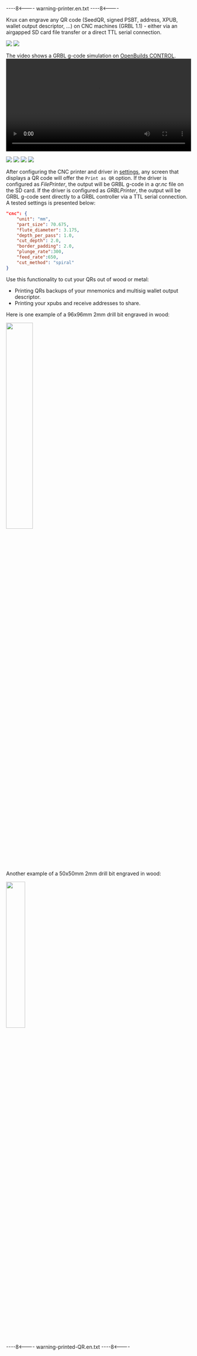 
----8<----
warning-printer.en.txt
----8<----

Krux can engrave any QR code (SeedQR, signed PSBT, address, XPUB, wallet output descriptor, ...) on CNC machines (GRBL 1.1) - either via an airgapped SD card file transfer or a direct TTL serial connection.

<img src="../../../img/maixpy_amigo/print-qr-printing-300.png" class="amigo">
<img src="../../../img/maixpy_m5stickv/print-qr-printing-250.png" class="m5stickv">

The video shows a GRBL g-code simulation on [OpenBuilds CONTROL](https://software.openbuilds.com/).
<video width="506" controls>
  <source src="../../../img/CompactSeedQR_CNC.mp4" type="video/mp4"></source>
</video>

<img src="../../../img/maixpy_amigo/print-qr-file-prompt-300.png" class="amigo">
<img src="../../../img/maixpy_m5stickv/print-qr-file-prompt-250.png" class="m5stickv">
<img src="../../../img/maixpy_amigo/print-qr-grbl-prompt-300.png" class="amigo">
<img src="../../../img/maixpy_m5stickv/print-qr-grbl-prompt-250.png" class="m5stickv">

After configuring the CNC printer and driver in [settings](../settings.md/#cnc), any screen that displays a QR code will offer the `Print as QR` option. If the driver is configured as *FilePrinter*, the output will be GRBL g-code in a *qr.nc* file on the SD card. If the driver is configured as *GRBLPrinter*, the output will be GRBL g-code sent directly to a GRBL controller via a TTL serial connection. A tested settings is presented below:

```json
"cnc": {
    "unit": "mm",
    "part_size": 70.675,
    "flute_diameter": 3.175,
    "depth_per_pass": 1.0,
    "cut_depth": 2.0,
    "border_padding": 2.0,
    "plunge_rate":300,
    "feed_rate":650,
    "cut_method": "spiral"
}
```

Use this functionality to cut your QRs out of wood or metal:

- Printing QRs backups of your mnemonics and multisig wallet output descriptor.
- Printing your xpubs and receive addresses to share.

<div style="clear: both"></div>


Here is one example of a 96x96mm 2mm drill bit engraved in wood:

<img src="../../../img/96x96-2mm_bit.jpg" style="width: 38%; min-width: 130px;">

Another example of a 50x50mm 2mm drill bit engraved in wood:

<img src="../../../img/50x50_2mm_bit.jpg" style="width: 32%; min-width: 120px;">

----8<----
warning-printed-QR.en.txt
----8<----



